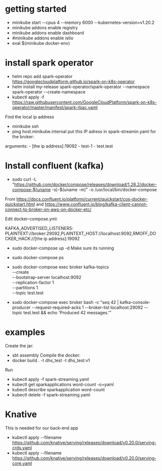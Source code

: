 # getting started

* minikube start --cpus 4 --memory 6000 --kubernetes-version=v1.20.2
* minikube addons enable registry
* minikube addons enable dashboard
* #minikube addons enable istio
* eval $(minikube docker-env)

# install spark operator

* helm repo add spark-operator https://googlecloudplatform.github.io/spark-on-k8s-operator
* helm install my-release spark-operator/spark-operator --namespace spark-operator --create-namespace
* kubectl apply -f https://raw.githubusercontent.com/GoogleCloudPlatform/spark-on-k8s-operator/master/manifest/spark-rbac.yaml

Find the local ip address
* minikube ssh
* ping host.minikube.internal
put this IP adress in spark-streamin.yaml for the broker:

arguments:
    - [the ip address]:19092
    - test-1
    - test.test

# Install confluent (kafka)


* sudo curl -L "https://github.com/docker/compose/releases/download/1.28.2/docker-compose-$(uname -s)-$(uname -m)" -o /usr/local/bin/docker-compose

From https://docs.confluent.io/platform/current/quickstart/cos-docker-quickstart.html and https://www.confluent.io/blog/kafka-client-cannot-connect-to-broker-on-aws-on-docker-etc/

Edit docker-compose.yml: 

KAFKA_ADVERTISED_LISTENERS: PLAINTEXT://broker:29092,PLAINTEXT_HOST://localhost:9092,RMOFF_DOCKER_HACK://[the ip address]:19092


* sudo docker-compose up -d
Make sure its running
* sudo docker-compose ps
* sudo docker-compose exec broker kafka-topics \
  --create \
  --bootstrap-server localhost:9092 \
  --replication-factor 1 \
  --partitions 1 \
  --topic test.test

* sudo docker-compose exec broker bash -c "seq 42 | kafka-console-producer --request-required-acks 1 --broker-list localhost:29092 --topic test.test && echo 'Produced 42 messages.'"

# examples

Create the jar:
* sbt assembly 
Compile the docker:
* docker build . -t dhs_test -t dhs_test:v1

Run
* kubectl apply -f spark-streaming.yaml
* kubectl get sparkapplications word-count -o=yaml
* kubectl describe sparkapplication word-count
* kubectl delete -f spark-streaming.yaml



# Knative

This is needed for our back-end app

* kubectl apply --filename https://github.com/knative/serving/releases/download/v0.20.0/serving-crds.yaml
* kubectl apply --filename https://github.com/knative/serving/releases/download/v0.20.0/serving-core.yaml



